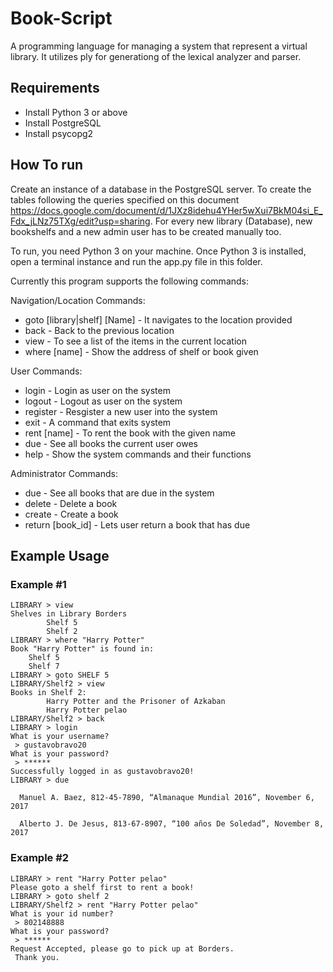 # Book-Script
A programming language for managing a system that represent a virtual library. It utilizes ply for generationg of the lexical analyzer and parser.

## Requirements 
* Install Python 3 or above
* Install PostgreSQL
* Install psycopg2

## How To run

Create an instance of a database in the PostgreSQL server. To create the tables following the queries specified on this document https://docs.google.com/document/d/1JXz8idehu4YHer5wXui7BkM04si_E_Fdx_jLNz75TXg/edit?usp=sharing. For every new library (Database), new bookshelfs and a new admin user has to be created manually too. 

To run, you need Python 3 on your machine. Once Python 3 is installed, open a terminal instance and run the app.py file in this folder.

Currently this program supports the following commands:

Navigation/Location Commands:
 * goto [library|shelf] [Name] - It navigates to the location provided
 * back - Back to the previous location
 * view - To see a list of the items in the current location
 * where [name] - Show the address of shelf or book given	

User Commands:
 * login - Login as user on the system
 * logout - Logout as user on the system
 * register - Resgister a new user into the system
 * exit - A command that exits system
 * rent [name] - To rent the book with the given name
 * due - See all books the current user owes
 * help - Show the system commands and their functions
	
Administrator Commands:
 * due - See all books that are due in the system		
 * delete - Delete a book
 * create - Create a book
 * return [book_id] - Lets user return a book that has due


## Example Usage
### Example #1
```
LIBRARY > view
Shelves in Library Borders
        Shelf 5
        Shelf 2
LIBRARY > where "Harry Potter"
Book "Harry Potter" is found in:
	Shelf 5
	Shelf 7
LIBRARY > goto SHELF 5
LIBRARY/Shelf2 > view
Books in Shelf 2:
        Harry Potter and the Prisoner of Azkaban
        Harry Potter pelao
LIBRARY/Shelf2 > back
LIBRARY > login
What is your username?
 > gustavobravo20
What is your password?
 > ******
Successfully logged in as gustavobravo20!
LIBRARY > due

  Manuel A. Baez, 812-45-7890, “Almanaque Mundial 2016”, November 6, 2017

  Alberto J. De Jesus, 813-67-8907, “100 años De Soledad”, November 8, 2017
```
### Example #2

```
LIBRARY > rent "Harry Potter pelao"
Please goto a shelf first to rent a book!
LIBRARY > goto shelf 2
LIBRARY/Shelf2 > rent "Harry Potter pelao"
What is your id number?
 > 802148888
What is your password?
 > ******
Request Accepted, please go to pick up at Borders.
 Thank you.
```
